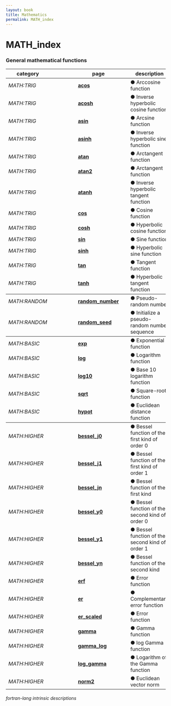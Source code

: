 ```yaml
---
layout: book
title: Mathematics
permalink: MATH_index
---
```

# MATH_index
### General mathematical functions

<table>
  <thead>
    <tr>
      <th>category</th>
      <th>&nbsp;</th>
      <th>&nbsp;</th>
      <th>&nbsp;</th>
      <th>&nbsp;</th>
      <th>page</th>
      <th>&nbsp;</th>
      <th>description</th>
    </tr>
  </thead>
  <tbody>
    <tr>
      <td><em>MATH:TRIG</em></td>
      <td>&nbsp;</td>
      <td>&nbsp;</td>
      <td>&nbsp;</td>
      <td>&nbsp;</td>
      <td><a href="ACOS"><strong>acos</strong></a></td>
      <td>&nbsp;</td>
      <td>● Arccosine function</td>
    </tr>
    <tr>
      <td><em>MATH:TRIG</em></td>
      <td>&nbsp;</td>
      <td>&nbsp;</td>
      <td>&nbsp;</td>
      <td>&nbsp;</td>
      <td><a href="ACOSH"><strong>acosh</strong></a></td>
      <td>&nbsp;</td>
      <td>● Inverse hyperbolic cosine function</td>
    </tr>
    <tr>
      <td><em>MATH:TRIG</em></td>
      <td>&nbsp;</td>
      <td>&nbsp;</td>
      <td>&nbsp;</td>
      <td>&nbsp;</td>
      <td><a href="ASIN"><strong>asin</strong></a></td>
      <td>&nbsp;</td>
      <td>● Arcsine function</td>
    </tr>
    <tr>
      <td><em>MATH:TRIG</em></td>
      <td>&nbsp;</td>
      <td>&nbsp;</td>
      <td>&nbsp;</td>
      <td>&nbsp;</td>
      <td><a href="ASINH"><strong>asinh</strong></a></td>
      <td>&nbsp;</td>
      <td>● Inverse hyperbolic sine function</td>
    </tr>
    <tr>
      <td><em>MATH:TRIG</em></td>
      <td>&nbsp;</td>
      <td>&nbsp;</td>
      <td>&nbsp;</td>
      <td>&nbsp;</td>
      <td><a href="ATAN"><strong>atan</strong></a></td>
      <td>&nbsp;</td>
      <td>● Arctangent function</td>
    </tr>
    <tr>
      <td><em>MATH:TRIG</em></td>
      <td>&nbsp;</td>
      <td>&nbsp;</td>
      <td>&nbsp;</td>
      <td>&nbsp;</td>
      <td><a href="ATAN2"><strong>atan2</strong></a></td>
      <td>&nbsp;</td>
      <td>● Arctangent function</td>
    </tr>
    <tr>
      <td><em>MATH:TRIG</em></td>
      <td>&nbsp;</td>
      <td>&nbsp;</td>
      <td>&nbsp;</td>
      <td>&nbsp;</td>
      <td><a href="ATANH"><strong>atanh</strong></a></td>
      <td>&nbsp;</td>
      <td>● Inverse hyperbolic tangent function</td>
    </tr>
    <tr>
      <td><em>MATH:TRIG</em></td>
      <td>&nbsp;</td>
      <td>&nbsp;</td>
      <td>&nbsp;</td>
      <td>&nbsp;</td>
      <td><a href="COS"><strong>cos</strong></a></td>
      <td>&nbsp;</td>
      <td>● Cosine function</td>
    </tr>
    <tr>
      <td><em>MATH:TRIG</em></td>
      <td>&nbsp;</td>
      <td>&nbsp;</td>
      <td>&nbsp;</td>
      <td>&nbsp;</td>
      <td><a href="COSH"><strong>cosh</strong></a></td>
      <td>&nbsp;</td>
      <td>● Hyperbolic cosine function</td>
    </tr>
    <tr>
      <td><em>MATH:TRIG</em></td>
      <td>&nbsp;</td>
      <td>&nbsp;</td>
      <td>&nbsp;</td>
      <td>&nbsp;</td>
      <td><a href="SIN"><strong>sin</strong></a></td>
      <td>&nbsp;</td>
      <td>● Sine function</td>
    </tr>
    <tr>
      <td><em>MATH:TRIG</em></td>
      <td>&nbsp;</td>
      <td>&nbsp;</td>
      <td>&nbsp;</td>
      <td>&nbsp;</td>
      <td><a href="SINH"><strong>sinh</strong></a></td>
      <td>&nbsp;</td>
      <td>● Hyperbolic sine function</td>
    </tr>
    <tr>
      <td><em>MATH:TRIG</em></td>
      <td>&nbsp;</td>
      <td>&nbsp;</td>
      <td>&nbsp;</td>
      <td>&nbsp;</td>
      <td><a href="TAN"><strong>tan</strong></a></td>
      <td>&nbsp;</td>
      <td>● Tangent function</td>
    </tr>
    <tr>
      <td><em>MATH:TRIG</em></td>
      <td>&nbsp;</td>
      <td>&nbsp;</td>
      <td>&nbsp;</td>
      <td>&nbsp;</td>
      <td><a href="TANH"><strong>tanh</strong></a></td>
      <td>&nbsp;</td>
      <td>● Hyperbolic tangent function</td>
    </tr>
  </tbody>
  <tbody>
    <tr>
      <td><em>MATH:RANDOM</em></td>
      <td>&nbsp;</td>
      <td>&nbsp;</td>
      <td>&nbsp;</td>
      <td>&nbsp;</td>
      <td><a href="RANDOM_NUMBER"><strong>random_number</strong></a></td>
      <td>&nbsp;</td>
      <td>● Pseudo-random number</td>
    </tr>
    <tr>
      <td><em>MATH:RANDOM</em></td>
      <td>&nbsp;</td>
      <td>&nbsp;</td>
      <td>&nbsp;</td>
      <td>&nbsp;</td>
      <td><a href="RANDOM_SEED"><strong>random_seed</strong></a></td>
      <td>&nbsp;</td>
      <td>● Initialize a pseudo-random number sequence</td>
    </tr>
  </tbody>
  <tbody>
    <tr>
      <td><em>MATH:BASIC</em></td>
      <td>&nbsp;</td>
      <td>&nbsp;</td>
      <td>&nbsp;</td>
      <td>&nbsp;</td>
      <td><a href="EXP"><strong>exp</strong></a></td>
      <td>&nbsp;</td>
      <td>● Exponential function</td>
    </tr>
    <tr>
      <td><em>MATH:BASIC</em></td>
      <td>&nbsp;</td>
      <td>&nbsp;</td>
      <td>&nbsp;</td>
      <td>&nbsp;</td>
      <td><a href="LOG"><strong>log</strong></a></td>
      <td>&nbsp;</td>
      <td>● Logarithm function</td>
    </tr>
    <tr>
      <td><em>MATH:BASIC</em></td>
      <td>&nbsp;</td>
      <td>&nbsp;</td>
      <td>&nbsp;</td>
      <td>&nbsp;</td>
      <td><a href="LOG10"><strong>log10</strong></a></td>
      <td>&nbsp;</td>
      <td>● Base 10 logarithm function</td>
    </tr>
    <tr>
      <td><em>MATH:BASIC</em></td>
      <td>&nbsp;</td>
      <td>&nbsp;</td>
      <td>&nbsp;</td>
      <td>&nbsp;</td>
      <td><a href="SQRT"><strong>sqrt</strong></a></td>
      <td>&nbsp;</td>
      <td>● Square-root function</td>
    </tr>
    <tr>
      <td><em>MATH:BASIC</em></td>
      <td>&nbsp;</td>
      <td>&nbsp;</td>
      <td>&nbsp;</td>
      <td>&nbsp;</td>
      <td><a href="HYPOT"><strong>hypot</strong></a></td>
      <td>&nbsp;</td>
      <td>● Euclidean distance function</td>
    </tr>
  </tbody>
  <tbody>
    <tr>
      <td><em>MATH:HIGHER</em></td>
      <td>&nbsp;</td>
      <td>&nbsp;</td>
      <td>&nbsp;</td>
      <td>&nbsp;</td>
      <td><a href="BESSEL_J0"><strong>bessel_j0</strong></a></td>
      <td>&nbsp;</td>
      <td>● Bessel function of the first kind of order 0</td>
    </tr>
    <tr>
      <td><em>MATH:HIGHER</em></td>
      <td>&nbsp;</td>
      <td>&nbsp;</td>
      <td>&nbsp;</td>
      <td>&nbsp;</td>
      <td><a href="BESSEL_J1"><strong>bessel_j1</strong></a></td>
      <td>&nbsp;</td>
      <td>● Bessel function of the first kind of order 1</td>
    </tr>
    <tr>
      <td><em>MATH:HIGHER</em></td>
      <td>&nbsp;</td>
      <td>&nbsp;</td>
      <td>&nbsp;</td>
      <td>&nbsp;</td>
      <td><a href="BESSEL_JN"><strong>bessel_jn</strong></a></td>
      <td>&nbsp;</td>
      <td>● Bessel function of the first kind</td>
    </tr>
    <tr>
      <td><em>MATH:HIGHER</em></td>
      <td>&nbsp;</td>
      <td>&nbsp;</td>
      <td>&nbsp;</td>
      <td>&nbsp;</td>
      <td><a href="BESSEL_Y0"><strong>bessel_y0</strong></a></td>
      <td>&nbsp;</td>
      <td>● Bessel function of the second kind of order 0</td>
    </tr>
    <tr>
      <td><em>MATH:HIGHER</em></td>
      <td>&nbsp;</td>
      <td>&nbsp;</td>
      <td>&nbsp;</td>
      <td>&nbsp;</td>
      <td><a href="BESSEL_Y1"><strong>bessel_y1</strong></a></td>
      <td>&nbsp;</td>
      <td>● Bessel function of the second kind of order 1</td>
    </tr>
    <tr>
      <td><em>MATH:HIGHER</em></td>
      <td>&nbsp;</td>
      <td>&nbsp;</td>
      <td>&nbsp;</td>
      <td>&nbsp;</td>
      <td><a href="BESSEL_YN"><strong>bessel_yn</strong></a></td>
      <td>&nbsp;</td>
      <td>● Bessel function of the second kind</td>
    </tr>
    <tr>
      <td><em>MATH:HIGHER</em></td>
      <td>&nbsp;</td>
      <td>&nbsp;</td>
      <td>&nbsp;</td>
      <td>&nbsp;</td>
      <td><a href="ERF"><strong>erf</strong></a></td>
      <td>&nbsp;</td>
      <td>● Error function</td>
    </tr>
    <tr>
      <td><em>MATH:HIGHER</em></td>
      <td>&nbsp;</td>
      <td>&nbsp;</td>
      <td>&nbsp;</td>
      <td>&nbsp;</td>
      <td><a href="ERFC"><strong>er</strong></a></td>
      <td>&nbsp;</td>
      <td>● Complementary error function</td>
    </tr>
    <tr>
      <td><em>MATH:HIGHER</em></td>
      <td>&nbsp;</td>
      <td>&nbsp;</td>
      <td>&nbsp;</td>
      <td>&nbsp;</td>
      <td><a href="ERFC_SCALED"><strong>er_scaled</strong></a></td>
      <td>&nbsp;</td>
      <td>● Error function</td>
    </tr>
    <tr>
      <td><em>MATH:HIGHER</em></td>
      <td>&nbsp;</td>
      <td>&nbsp;</td>
      <td>&nbsp;</td>
      <td>&nbsp;</td>
      <td><a href="GAMMA"><strong>gamma</strong></a></td>
      <td>&nbsp;</td>
      <td>● Gamma function</td>
    </tr>
    <tr>
      <td><em>MATH:HIGHER</em></td>
      <td>&nbsp;</td>
      <td>&nbsp;</td>
      <td>&nbsp;</td>
      <td>&nbsp;</td>
      <td><a href="LOG_GAMMA"><strong>gamma_log</strong></a></td>
      <td>&nbsp;</td>
      <td>● log Gamma function</td>
    </tr>
    <tr>
      <td><em>MATH:HIGHER</em></td>
      <td>&nbsp;</td>
      <td>&nbsp;</td>
      <td>&nbsp;</td>
      <td>&nbsp;</td>
      <td><a href="LOG_GAMMA"><strong>log_gamma</strong></a></td>
      <td>&nbsp;</td>
      <td>● Logarithm of the Gamma function</td>
    </tr>
    <tr>
      <td><em>MATH:HIGHER</em></td>
      <td>&nbsp;</td>
      <td>&nbsp;</td>
      <td>&nbsp;</td>
      <td>&nbsp;</td>
      <td><a href="NORM2"><strong>norm2</strong></a></td>
      <td>&nbsp;</td>
      <td>● Euclidean vector norm</td>
    </tr>
  </tbody>
</table>

###### fortran-lang intrinsic descriptions
